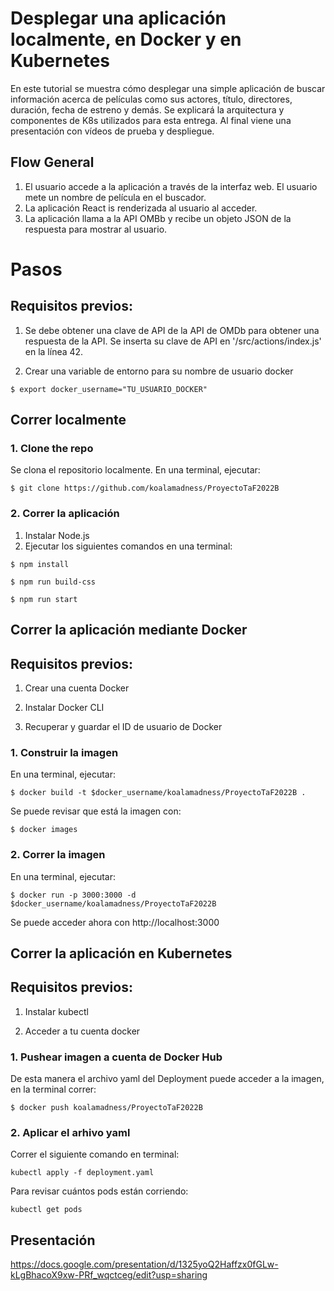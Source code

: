 
# Desplegar una aplicación localmente, en Docker y en Kubernetes

En este tutorial se muestra cómo desplegar una simple aplicación de buscar información acerca de películas como sus actores, título, directores, duración, fecha de estreno y demás. Se explicará la arquitectura y componentes de K8s utilizados para esta entrega. Al final viene una presentación con vídeos de prueba y despliegue. 

## Flow General

1. El usuario accede a la aplicación a través de la interfaz web. El usuario mete un nombre de película en el buscador.
2. La aplicación React is renderizada al usuario al acceder.
3. La aplicación llama a la API OMBb y recibe un objeto JSON de la respuesta para mostrar al usuario.

# Pasos

## Requisitos previos: 
1. Se debe obtener una clave de API de la API de OMDb para obtener una respuesta de la API. Se inserta su clave de API en '/src/actions/index.js' en la línea 42.

2. Crear una variable de entorno para su nombre de usuario docker
```
$ export docker_username="TU_USUARIO_DOCKER"
```

## Correr localmente

### 1. Clone the repo

Se clona el repositorio localmente. En una terminal, ejecutar:

```
$ git clone https://github.com/koalamadness/ProyectoTaF2022B
```

### 2. Correr la aplicación
1. Instalar Node.js
2. Ejecutar los siguientes comandos en una terminal:

```
$ npm install

$ npm run build-css

$ npm run start
```

## Correr la aplicación mediante Docker


## Requisitos previos:
1. Crear una cuenta Docker

2. Instalar Docker CLI

3. Recuperar y guardar el ID de usuario de Docker

### 1. Construir la imagen

En una terminal, ejecutar:
```
$ docker build -t $docker_username/koalamadness/ProyectoTaF2022B .
```

Se puede revisar que está la imagen con:

```
$ docker images
```

### 2. Correr la imagen 

En una terminal, ejecutar:

```
$ docker run -p 3000:3000 -d $docker_username/koalamadness/ProyectoTaF2022B
```

Se puede acceder ahora con http://localhost:3000

## Correr la aplicación en Kubernetes

## Requisitos previos:
1. Instalar kubectl

2. Acceder a tu cuenta docker

### 1. Pushear imagen a cuenta de Docker Hub

De esta manera el archivo yaml del Deployment puede acceder a la imagen, en la terminal correr:

```
$ docker push koalamadness/ProyectoTaF2022B
```
### 2. Aplicar el arhivo yaml

Correr el siguiente comando en terminal:

```
kubectl apply -f deployment.yaml
```

Para revisar cuántos pods están corriendo:
```
kubectl get pods
```
## Presentación

https://docs.google.com/presentation/d/1325yoQ2Haffzx0fGLw-kLgBhacoX9xw-PRf_wqctceg/edit?usp=sharing
